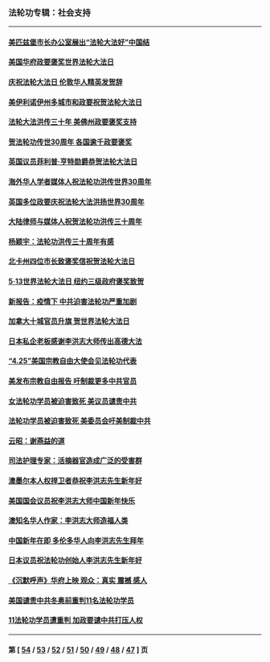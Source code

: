 ### 法轮功专辑：社会支持
---
#### [美匹兹堡市长办公室展出“法轮大法好”中国结](../../pages/nf4386/n13749721.md?06220430) 
#### [美国华府政要褒奖世界法轮大法日](../../pages/nf4386/n13743770.md?06220430) 
#### [庆祝法轮大法日 伦敦华人精英发贺辞](../../pages/nf4386/n13741593.md?06220430) 
#### [美伊利诺伊州多城市和政要祝贺法轮大法日](../../pages/nf4386/n13737149.md?06220430) 
#### [法轮大法洪传三十年 美佛州政要褒奖支持](../../pages/nf4386/n13737103.md?06220430) 
#### [贺法轮功传世30周年 各国逾千政要褒奖](../../pages/nf4386/n13735828.md?06220430) 
#### [英国议员菲利普‧亨特勋爵恭贺法轮大法日](../../pages/nf4386/n13736187.md?06220430) 
#### [海外华人学者媒体人祝法轮功洪传世界30周年](../../pages/nf4386/n13735835.md?06220430) 
#### [英国多位政要庆祝法轮大法洪扬世界30周年](../../pages/nf4386/n13734739.md?06220430) 
#### [大陆律师与媒体人祝贺法轮功洪传三十周年](../../pages/nf4386/n13735062.md?06220430) 
#### [杨颖宇：法轮功洪传三十周年有感](../../pages/nf4386/n13734884.md?06220430) 
#### [北卡州四位市长致褒奖信祝贺法轮大法日](../../pages/nf4386/n13733292.md?06220430) 
#### [5·13世界法轮大法日 纽约三级政府褒奖致贺](../../pages/nf4386/n13732651.md?06220430) 
#### [新报告：疫情下 中共迫害法轮功严重加剧](../../pages/nf4386/n13732612.md?06220430) 
#### [加拿大十城官员升旗 贺世界法轮大法日](../../pages/nf4386/n13729166.md?06220430) 
#### [日本私企老板感谢李洪志大师传出高德大法](../../pages/nf4386/n13726335.md?06220430) 
#### [“4.25”美国宗教自由大使会见法轮功代表](../../pages/nf4386/n13724124.md?06220430) 
#### [美发布宗教自由报告 吁制裁更多中共官员](../../pages/nf4386/n13720670.md?06220430) 
#### [女法轮功学员被迫害致死 美议员谴责中共](../../pages/nf4386/n13682069.md?06220430) 
#### [法轮功学员被迫害致死 美委员会吁美制裁中共](../../pages/nf4386/n13631310.md?06220430) 
#### [云昭：谢燕益的道](../../pages/nf4386/n13607391.md?06220430) 
#### [司法护理专家：活摘器官造成广泛的受害群](../../pages/nf4386/n13570425.md?06220430) 
#### [澳墨尔本人权捍卫者恭祝李洪志先生新年好](../../pages/nf4386/n13556164.md?06220430) 
#### [美国国会议员祝李洪志大师中国新年快乐](../../pages/nf4386/n13554208.md?06220430) 
#### [澳知名华人作家：李洪志大师造福人类](../../pages/nf4386/n13552049.md?06220430) 
#### [中国新年在即 多伦多华人向李洪志先生拜年](../../pages/nf4386/n13531756.md?06220430) 
#### [日本议员祝法轮功创始人李洪志先生新年好](../../pages/nf4386/n13543228.md?06220430) 
#### [《沉默呼声》华府上映 观众：真实 震撼 感人](../../pages/nf4386/n13524739.md?06220430) 
#### [美国谴责中共冬奥前重判11名法轮功学员](../../pages/nf4386/n13521806.md?06220430) 
#### [11法轮功学员遭重判 加政要谴中共打压人权](../../pages/nf4386/n13521294.md?06220430) 

---
#### 第 [ [54](./54.md?06220430) / [53](./53.md?06220430) / [52](./52.md?06220430) / [51](./51.md?06220430) / [50](./50.md?06220430) / [49](./49.md?06220430) / [48](./48.md?06220430) / [47](./47.md?06220430) ] 页
